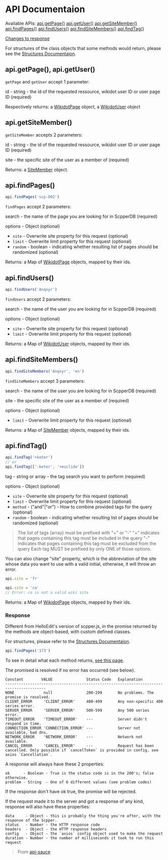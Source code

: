 # API Documentaion

Available APIs:
[api.getPage()](#get+stuff)
[api.getUser()](#get+stuff)
[api.getSiteMember()](#get+stuff)
[api.findPages()](#find+pages)
[api.findUsers()](#find+users)
[api.findSiteMembers()](#find+site+members)
[api.findTag()](#find+tag)

[Changes to response](#response)

For structures of the class objects that some methods would return, please see the [Structures Documentaion](Structures.md).

<a id="get+stuff"></a>

## api.getPage(), api.getUser()

`getPage` and `getUser` accept 1 parameter:

id - string - the id of the requested ressource, wikidot user ID or user page ID (required)

Respectively returns: a [WikidotPage](Structures#wikidot+page) object, a [WikidotUser](Structures.md#wikidot+user) object

<a id="get+site+member"></a>

## api.getSiteMember()

`getSiteMember` accepts 2 parameters:

id - string - the id of the requested ressource, wikidot user ID or user page ID (required)

site - the specific site of the user as a member of (required)

Returns: a [SiteMember](Structures.md#site+member) object.

<a id="find+page"></a>

## api.findPages()

```js
api.findPages('scp-002')
```

`findPages` accept 2 parameters:

search - the name of the page you are looking for in ScpperDB (required)

options - Object (optional)

- `site` - Overwrite site property for this request (optional)
- `limit` - Overwrite limit property for this request (optional)
- `random` - boolean - indicating whether resulting list of pages should be randomized (optional)

Returns: a Map of [WikidotPage](Structures#wikidot+page) objects, mapped by their ids.

<a id="find+users"></a>

## api.findUsers()

```js
api.findUsers('Anqxyr')
```

`findUsers` accept 2 parameters:

search - the name of the user you are looking for in ScpperDB (required)

options - Object (optional)

- `site` - Overwrite site property for this request (optional)
- `limit` - Overwrite limit property for this request (optional)

Returns: a Map of [WikidotUser](Structures#wikidot+user) objects, mapped by their ids.

<a id="find+site+members"></a>

## api.findSiteMembers()

```js
api.findSiteMembers('Anqxyr', 'en')
```

`findSiteMembers` accept 3 parameters:

search - the name of the user you are looking for in ScpperDB (required)

site - the specific site of the user as a member of (required)

options - Object (optional)

- `limit` - Overwrite limit property for this request (optional)

Returns: a Map of [SiteMember](Structures#site+member) objects, mapped by their ids.

<a id="find+tag"></a>

## api.findTag()

```js
api.findTag('+keter')
// or
api.findTag(['-keter', '+euclide'])
```

tag - string or array - the tag search you want to perform (required)

options - Object (optional)

- `site` - Overwrite site property for this request (optional)
- `limit` - Overwrite limit property for this request (optional)
- `method` - ("and"|"or") - How to combine provided tags for the query (optional)
- `random` - boolean - indicating whether resulting list of pages should be randomized (optional)

> The list of tags (array) must be prefixed with "+" or "-"
> "+" indicates that pages containing this tag must be included in the query
> "-" indicates that pages containing this tag must be excluded from the query
> Each tag MUST be prefixed by only ONE of those options.

You can also change "site" property, which is the abbreviation of the site whose data you want to use with a valid initial, otherwise, it will throw an error.

```js
api.site = 'fr'

api.site = 'ca'
// Error: ca is not a valid wiki site
```

Returns: a Map of [WikidotPage](Structures#wikidot+page) objects, mapped by their ids.

<a id="response"></s>

### Response

Different from HelloEdit's version of scpper.js, in the promise returned by the methods are object-based, with custom defined classes.

For structures, please refer to the [Structures Documentaion](Structures.md).

```js
api.findPages('173')
```

To see in detail what each method returns, [see this page](https://github.com/FiftyNine/ScpperDB#api).

The promised is resolved if no error has occurred (see below).

```
Constant        VALUE               Status Code   Explanation
----------------------------------------------------------------------------------------
NONE             null               200-299       No problems. The promise is resolved.
CLIENT_ERROR     'CLIENT_ERROR'     400-499       Any non-specific 400 series error.
SERVER_ERROR     'SERVER_ERROR'     500-599       Any 500 series error.
TIMEOUT_ERROR    'TIMEOUT_ERROR'    ---           Server didn't respond in time.
CONNECTION_ERROR 'CONNECTION_ERROR' ---           Server not available, bad dns.
NETWORK_ERROR    'NETWORK_ERROR'    ---           Network not available.
CANCEL_ERROR     'CANCEL_ERROR'     ---           Request has been cancelled. Only possible if `cancelToken` is provided in config, see axios `Cancellation`.
```

A response will always have these 2 properties:

```
ok      - Boolean - True is the status code is in the 200's; false otherwise.
problem - String  - One of 6 different values (see problem codes)
```

If the response don't have ok true, the promise will be rejected.

If the request made it to the server and got a response of any kind, response will also have these properties:

```
data     - Object - this is probably the thing you're after, with the response of the Scpper.
status   - Number - the HTTP response code
headers  - Object - the HTTP response headers
config   - Object - the `axios` config object used to make the request
duration - Number - the number of milliseconds it took to run this request
```

> From [api-sauce](https://github.com/infinitered/apisauce)
